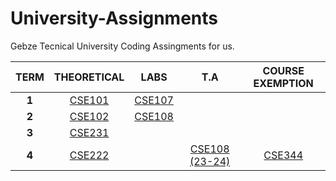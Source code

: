 # University-Assignments
Gebze Tecnical University Coding Assingments for us.

| TERM | THEORETICAL | LABS | T.A | COURSE EXEMPTION |
|:------:|:------:| :------: | :------: | :------: |
| **1** | <a href="https://github.com/CemBOLAT/GTU-University-Assignments/tree/master/CSE101"> CSE101 </a> | <a href="https://github.com/CemBOLAT/GTU-University-Assignments/tree/master/CSE107"> CSE107 |
| **2** | <a href= "https://github.com/CemBOLAT/GTU-University-Assignments/tree/master/CSE102"> CSE102 </a> | <a href="https://github.com/CemBOLAT/GTU-University-Assignments/tree/master/CSE108"> CSE108 </a> |
| **3** | <a href="https://github.com/CemBOLAT/GTU-University-Assignments/tree/master/CSE231"> CSE231 </a> | |
| **4** | <a href="https://github.com/CemBOLAT/GTU-University-Assignments/tree/master/CSE222"> CSE222 </a> |  | <a href="https://github.com/CemBOLAT/GTU-University-Assignments/tree/master/CSE108"> CSE108 (23-24) </a> | <a href="https://github.com/CemBOLAT/GTU-University-Assignments/tree/master/CSE344"> CSE344 </a>

